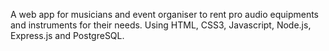 A web app for musicians and event organiser to rent pro audio equipments and instruments for their needs. Using HTML, CSS3, Javascript, Node.js, Express.js and PostgreSQL.
